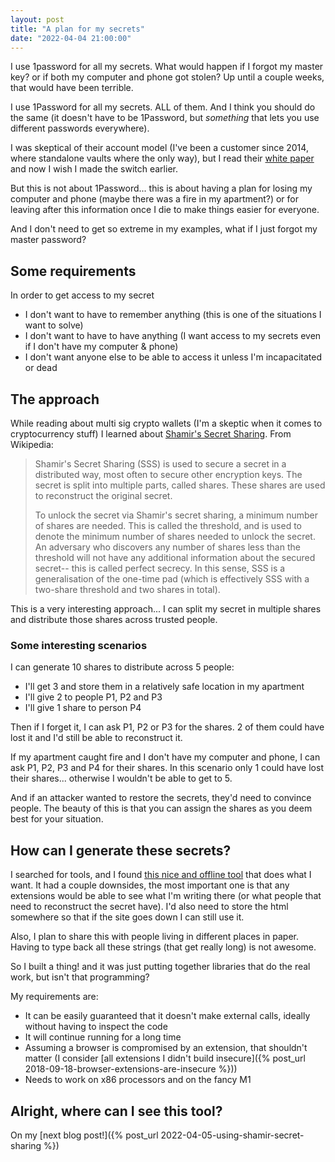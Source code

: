 ```yaml
---
layout: post
title: "A plan for my secrets"
date: "2022-04-04 21:00:00"
---
```

I use 1password for all my secrets. What would happen if I forgot my master key? or if both my computer and phone got stolen? Up until a couple weeks, that would have been terrible.

<!--more-->

I use 1Password for all my secrets. ALL of them. And I think you should do the same (it doesn't have to be 1Password, but _something_ that lets you use different passwords everywhere).

I was skeptical of their account model (I've been a customer since 2014, where standalone vaults where the only way), but I read their [white paper](https://1passwordstatic.com/files/security/1password-white-paper.pdf) and now I wish I made the switch earlier.

But this is not about 1Password... this is about having a plan for losing my computer and phone (maybe there was a fire in my apartment?) or for leaving after this information once I die to make things easier for everyone.

And I don't need to get so extreme in my examples, what if I just forgot my master password?

## Some requirements

In order to get access to my secret

* I don't want to have to remember anything (this is one of the situations I want to solve)
* I don't want to have to have anything (I want access to my secrets even if I don't have my computer & phone)
* I don't want anyone else to be able to access it unless I'm incapacitated or dead

## The approach

While reading about multi sig crypto wallets (I'm a skeptic when it comes to cryptocurrency stuff) I learned about [Shamir's Secret Sharing](https://en.wikipedia.org/wiki/Shamir%27s_Secret_Sharing). From Wikipedia:

> Shamir's Secret Sharing (SSS) is used to secure a secret in a distributed way, most often to secure other encryption keys. The secret is split into multiple parts, called shares. These shares are used to reconstruct the original secret.
> 
> To unlock the secret via Shamir's secret sharing, a minimum number of shares are needed. This is called the threshold, and is used to denote the minimum number of shares needed to unlock the secret. An adversary who discovers any number of shares less than the threshold will not have any additional information about the secured secret-- this is called perfect secrecy. In this sense, SSS is a generalisation of the one-time pad (which is effectively SSS with a two-share threshold and two shares in total).

This is a very interesting approach... I can split my secret in multiple shares and distribute those shares across trusted people.

### Some interesting scenarios

I can generate 10 shares to distribute across 5 people:

* I'll get 3 and store them in a relatively safe location in my apartment
* I'll give 2 to people P1, P2 and P3
* I'll give 1 share to person P4

Then if I forget it, I can ask P1, P2 or P3 for the shares. 2 of them could have lost it and I'd still be able to reconstruct it.

If my apartment caught fire and I don't have my computer and phone, I can ask P1, P2, P3 and P4 for their shares. In this scenario only 1 could have lost their shares... otherwise I wouldn't be able to get to 5.

And if an attacker wanted to restore the secrets, they'd need to convince people. The beauty of this is that you can assign the shares as you deem best for your situation.

## How can I generate these secrets?

I searched for tools, and I found [this nice and offline tool](https://iancoleman.io/shamir/) that does what I want. It had a couple downsides, the most important one is that any extensions would be able to see what I'm writing there (or what people that need to reconstruct the secret have). I'd also need to store the html somewhere so that if the site goes down I can still use it.

Also, I plan to share this with people living in different places in paper. Having to type back all these strings (that get really long) is not awesome.

So I built a thing! and it was just putting together libraries that do the real work, but isn't that programming?

My requirements are:

* It can be easily guaranteed that it doesn't make external calls, ideally without having to inspect the code
* It will continue running for a long time
* Assuming a browser is compromised by an extension, that shouldn't matter (I consider [all extensions I didn't build insecure]({% post_url 2018-09-18-browser-extensions-are-insecure %}))
* Needs to work on x86 processors and on the fancy M1

## Alright, where can I see this tool?

On my [next blog post!]({% post_url 2022-04-05-using-shamir-secret-sharing %})